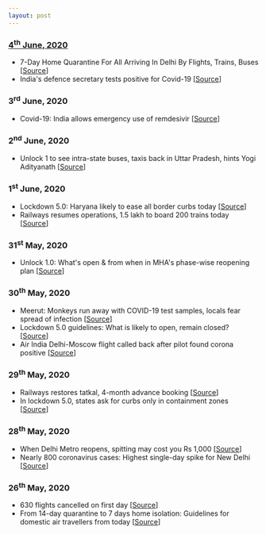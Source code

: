 ```yaml
---
layout: post
---
```

### [4<sup>th</sup> June, 2020](#updates)
- 7-Day Home Quarantine For All Arriving In Delhi By Flights, Trains, Buses [[Source](https://www.ndtv.com/india-news/7-day-home-quarantine-for-all-arriving-in-delhi-by-flights-trains-buses-2240272)]
- India's defence secretary tests positive for Covid-19 [[Source](https://timesofindia.indiatimes.com/india/indias-defence-secretary-tests-positive-for-covid-19/articleshow/76184118.cms)]

### 3<sup>rd</sup> June, 2020
- Covid-19: India allows emergency use of remdesivir [[Source](https://www.hindustantimes.com/india-news/dcgi-nod-for-emergency-use-of-remdesivir/story-JJ5156zen4IiiYvgRZaJ0N.html)]

### 2<sup>nd</sup> June, 2020
- Unlock 1 to see intra-state buses, taxis back in Uttar Pradesh, hints Yogi Adityanath [[Source](https://www.hindustantimes.com/lucknow/unlock-1-to-see-intra-state-buses-taxis-back-in-uttar-pradesh-hints-yogi-adityanath/story-XNUGERXxo3k8WkRffd0TbL.html)]

### 1<sup>st</sup> June, 2020
- Lockdown 5.0: Haryana likely to ease all border curbs today [[Source](https://www.hindustantimes.com/gurugram/lockdown-5-0-haryana-likely-to-ease-all-border-curbs-today/story-OhTqacYTFa7NWzn5mEIL9J.html)]
- Railways resumes operations, 1.5 lakh to board 200 trains today [[Source](https://timesofindia.indiatimes.com/india/railways-resumes-operations-1-5-lakh-to-board-200-trains-today/articleshow/76126516.cms)]

### 31<sup>st</sup> May, 2020
- Unlock 1.0: What's open & from when in MHA's phase-wise reopening plan [[Source](https://timesofindia.indiatimes.com/india/unlock-1-0-whats-open-and-from-when/articleshow/76109536.cms)]

### 30<sup>th</sup> May, 2020
- Meerut: Monkeys run away with COVID-19 test samples, locals fear spread of infection [[Source](https://www.timesnownews.com/mirror-now/in-focus/article/meerut-monkeys-run-away-with-covid-19-test-samples-locals-fear-spread-of-infection/598669)]
- Lockdown 5.0 guidelines: What is likely to open, remain closed? [[Source](https://indianexpress.com/article/india/lockdown-5-0-new-guidelines-likely-changes-rules-6432671/)]
- Air India Delhi-Moscow flight called back after pilot found corona positive [[Source](https://timesofindia.indiatimes.com/business/india-business/air-india-delhi-moscow-flights-called-back-from-over-uzbekistan-after-pilot-found-corona-positive/articleshow/76104853.cms)]

### 29<sup>th</sup> May, 2020
- Railways restores tatkal, 4-month advance booking [[Source](https://www.livemint.com/news/india/railways-restores-tatkal-4-month-advance-booking-11590683771801.html)]
- In lockdown 5.0, states ask for curbs only in containment zones [[Source](https://www.hindustantimes.com/india-news/in-lockdown-5-0-states-ask-for-curbs-only-in-containment-zones/story-5rbxlsJvmzMFTs4VDVvUKJ.html)]

### 28<sup>th</sup> May, 2020
- When Delhi Metro reopens, spitting may cost you Rs 1,000 [[Source](https://timesofindia.indiatimes.com/city/delhi/when-delhi-metro-reopens-spitting-may-cost-you-rs-1000/articleshow/76015652.cms)]
- Nearly 800 coronavirus cases: Highest single-day spike for New Delhi [[Source](https://www.newindianexpress.com/cities/delhi/2020/may/28/nearly-800-coronavirus-cases-highest-single-day-spike-for-new-delhi-2149031.html)]

### 26<sup>th</sup> May, 2020
- 630 flights cancelled on first day [[Source](https://www.tribuneindia.com/news/nation/630-flights-cancelled-on-first-day-89979)]
- From 14-day quarantine to 7 days home isolation: Guidelines for domestic air travellers from today [[Source](https://www.hindustantimes.com/india-news/from-14-day-quarantine-to-7-days-home-isolation-guidelines-for-domestic-air-travellers-from-today/story-Y4YND1LR3CTZBUL7ykLf0K.html)]
